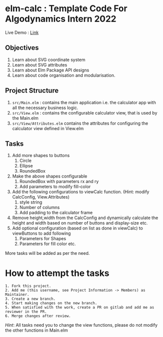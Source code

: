 # elm-calc : Template Code For Algodynamics Intern 2022

Live Demo : [Link](https://archit.goyal.gitlab.io/elm-calc/index.html)

## Objectives

1. Learn about SVG coordinate system
2. Learn about SVG attributes
3. Learn about Elm Package API designs
4. Learn about code organisation and modularisation.

## Project Structure

1. `src/Main.elm` : contains the main application i.e. the calculator app with all the necessary business logic.
2. `src/View.elm` : contains the configurable calculator view, that is used by the Main.elm
3. `src/View/Attributes.elm` contains the attributes for configuring the calculator view defined in View.elm

## Tasks

1. Add more shapes to buttons
   1. Circle
   2. Ellipse
   3. RoundedBox
2. Make the above shapes configurable
   1. RoundedBox with parameters rx and ry
   2. Add parameters to modify fill-color
3. Add the following configurations to viewCalc function. (Hint: modify CalcConfig, View.Attributes)
   1. style string
   2. Number of columns
   3. Add padding to the calculator frame
4. Remove height,width from the CalcConfig and dynamically calculate the height and width based on number of buttons and display-size etc.
5. Add optional configuration (based on list as done in viewCalc) to viewButtons to add following
   1. Parameters for Shapes
   2. Parameters for fill color etc.

More tasks will be added as per the need.

# How to attempt the tasks

    1. Fork this project.
    2. Add me (this username, see Project Information -> Members) as Maintainer.
    3. Create a new branch.
    4. Start making changes on the new branch.
    5. When satisfied with the work, create a PR on gitlab and add me as reviewer in the PR.
    6. Merge changes after review.

_Hint_: All tasks need you to change the view functions, please do not modify the other functions in Main.elm
